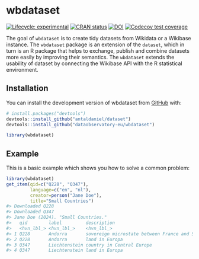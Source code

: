 
<!-- README.md is generated from README.Rmd. Please edit that file -->

# wbdataset

<!-- badges: start -->

[![Lifecycle:
experimental](https://img.shields.io/badge/lifecycle-experimental-orange.svg)](https://lifecycle.r-lib.org/articles/stages.html#experimental)
[![CRAN
status](https://www.r-pkg.org/badges/version/wbdataset)](https://CRAN.R-project.org/package=wbdataset)
[![DOI](https://zenodo.org/badge/DOI/10.5281/zenodo.13972192.svg)](https://zenodo.org/record/13972192)
[![Codecov test
coverage](https://codecov.io/gh/dataobservatory-eu/wbdataset/graph/badge.svg)](https://app.codecov.io/gh/dataobservatory-eu/wbdataset)
<!-- badges: end -->

The goal of `wbdataset` is to create tidy datasets from Wikidata or a
Wikibase instance. The `wbdataset` package is an extension of the
`dataset`, which in turn is an R package that helps to exchange, publish
and combine datasets more easily by improving their semantics. The
`wbdataset` extends the usability of dataset by connecting the Wikibase
API with the R statistical environment.

## Installation

You can install the development version of wbdataset from
[GitHub](https://github.com/) with:

``` r
# install.packages("devtools")
devtools::install_github("antaldaniel/dataset")
devtools::install_github("dataobservatory-eu/wbdataset")
```

``` r
library(wbdataset)
```

## Example

This is a basic example which shows you how to solve a common problem:

``` r
library(wbdataset)
get_item(qid=c("Q228", "Q347"), 
         language=c("en", "nl"), 
         creator=person("Jane Doe"), 
         title="Small Countries")
#> Downloaded Q228
#> Downloaded Q347
#> Jane Doe (2024). "Small Countries."
#>   qid        label         description                                  language
#>   <hvn_lbl_> <hvn_lbl_>    <hvn_lbl_>                                   <hvn_lb>
#> 1 Q228       Andorra       sovereign microstate between France and Spa… en      
#> 2 Q228       Andorra       land in Europa                               nl      
#> 3 Q347       Liechtenstein country in Central Europe                    en      
#> 4 Q347       Liechtenstein land in Europa                               nl
```
